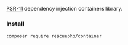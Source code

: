<a href="https://www.php-fig.org/psr/psr-11/">PSR-11</a> dependency injection containers library.


### Install
`composer require rescuephp/container`
